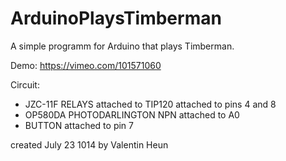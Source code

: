 ArduinoPlaysTimberman
=====================

A simple programm for Arduino that plays Timberman.

Demo:
https://vimeo.com/101571060

Circuit:
* JZC-11F RELAYS attached to TIP120 attached to pins 4 and 8
* OP580DA PHOTODARLINGTON NPN attached to A0
* BUTTON attached to pin 7

created July 23 1014
by Valentin Heun
